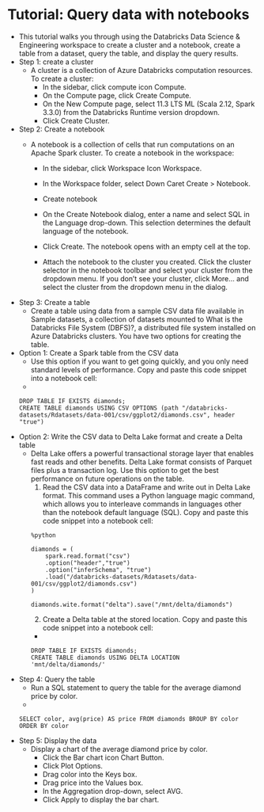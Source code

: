 # Tutorial: Query data with notebooks
- This tutorial walks you through using the Databricks Data Science & Engineering workspace to create a cluster and a notebook, create a table from a dataset, query the table, and display the query results.
- Step 1: create a cluster
    - A cluster is a collection of Azure Databricks computation resources. To create a cluster:
        - In the sidebar, click compute icon Compute.
        - On the Compute page, click Create Compute.
        - On the New Compute page, select 11.3 LTS ML (Scala 2.12, Spark 3.3.0) from the Databricks Runtime version dropdown.
        - Click Create Cluster.
- Step 2: Create a notebook
    - A notebook is a collection of cells that run computations on an Apache Spark cluster. To create a notebook in the workspace:

        - In the sidebar, click Workspace Icon Workspace.

        - In the Workspace folder, select Down Caret Create > Notebook.

        - Create notebook

        - On the Create Notebook dialog, enter a name and select SQL in the Language drop-down. This selection determines the default language of the notebook.

        - Click Create. The notebook opens with an empty cell at the top.

        - Attach the notebook to the cluster you created. Click the cluster selector in the notebook toolbar and select your cluster from the dropdown menu. If you don’t see your cluster, click More… and select the cluster from the dropdown menu in the dialog.
- Step 3: Create a table
    - Create a table using data from a sample CSV data file available in Sample datasets, a collection of datasets mounted to What is the Databricks File System (DBFS)?, a distributed file system installed on Azure Databricks clusters. You have two options for creating the table.
- Option 1: Create a Spark table from the CSV data
    - Use this option if you want to get going quickly, and you only need standard levels of performance. Copy and paste this code snippet into a notebook cell:
    - 
    ```
    DROP TABLE IF EXISTS diamonds;
    CREATE TABLE diamonds USING CSV OPTIONS (path "/databricks-datasets/Rdatasets/data-001/csv/ggplot2/diamonds.csv", header "true")
    ```
- Option 2: Write the CSV data to Delta Lake format and create a Delta table
    - Delta Lake offers a powerful transactional storage layer that enables fast reads and other benefits. Delta Lake format consists of Parquet files plus a transaction log. Use this option to get the best performance on future operations on the table.
        1. Read the CSV data into a DataFrame and write out in Delta Lake format. This command uses a Python language magic command, which allows you to interleave commands in languages other than the notebook default language (SQL). Copy and paste this code snippet into a notebook cell:
        ```
        %python

        diamonds = (
            spark.read.format("csv")
            .option("header","true")
            .option("inferSchema", "true")
            .load("/databricks-datasets/Rdatasets/data-001/csv/ggplot2/diamonds.csv")
        )

        diamonds.wite.format("delta").save("/mnt/delta/diamonds")
        ```
        2. Create a Delta table at the stored location. Copy and paste this code snippet into a notebook cell:
        - 
        ```
        DROP TABLE IF EXISTS diamonds;
        CREATE TABLE diamonds USING DELTA LOCATION 'mnt/delta/diamonds/'
        ```
- Step 4: Query the table
    - Run a SQL statement to query the table for the average diamond price by color.
    - 
    ```
    SELECT color, avg(price) AS price FROM diamonds BROUP BY color ORDER BY color
    ```
- Step 5: Display the data
    - Display a chart of the average diamond price by color.
        - Click the Bar chart icon Chart Button.
        - Click Plot Options.
        - Drag color into the Keys box.
        - Drag price into the Values box.
        - In the Aggregation drop-down, select AVG.
        - Click Apply to display the bar chart.
